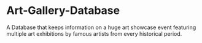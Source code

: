 # Art-Gallery-Database
A Database that keeps information on a huge art showcase event featuring multiple art exhibitions by famous artists from every historical period.
